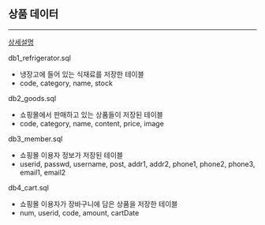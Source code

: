 ## 상품 데이터
---
[상세설명](https://www.notion.so/191ca1bab44880aa945fd5df39f7fa27)

db1_refrigerator.sql
- 냉장고에 들어 있는 식재료를 저장한 테이블
- code, category, name, stock

db2_goods.sql
- 쇼핑몰에서 판매하고 있는 상품들이 저장된 테이블
- code, category, name, content, price, image

db3_member.sql
- 쇼핑몰 이용자 정보가 저장된 테이블
- userid, passwd, username, post, addr1, addr2, phone1, phone2, phone3, email1, email2

db4_cart.sql
- 쇼핑몰 이용자가 장바구니에 담은 상품을 저장한 테이블
- num, userid, code, amount, cartDate
